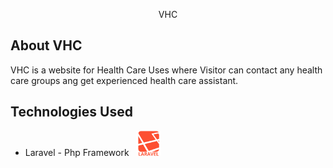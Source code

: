 

<p align="center">
VHC
</p>

## About VHC
VHC is a website for Health Care Uses where Visitor can contact any health care groups ang get experienced health care assistant.

## Technologies Used

- Laravel - Php Framework &nbsp; <img src="https://github.com/devicons/devicon/blob/master/icons/laravel/laravel-plain-wordmark.svg" title="Laravel" alt="Laravel" width="40" height="40"/>&nbsp;



